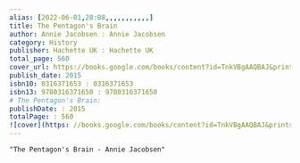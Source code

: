 ```yaml
---
alias: [2022-06-01,20:08,,,,,,,,,,,]
title: The Pentagon's Brain
author: Annie Jacobsen : Annie Jacobsen
category: History
publisher: Hachette UK : Hachette UK
total_page: 560
cover_url: https://books.google.com/books/content?id=TnkVBgAAQBAJ&printsec=frontcover&img=1&zoom=1&edge=curl&source=gbs_api
publish_date: 2015
isbn10: 0316371653 : 0316371653
isbn13: 9780316371650 : 9780316371650
# The Pentagon's Brain: 
publishDate: : 2015
totalPage: : 560
![cover](https: //books.google.com/books/content?id=TnkVBgAAQBAJ&printsec=frontcover&img=1&zoom=1&edge=curl&source=gbs_api)
---
```


```query 2022-06-02 18:06
"The Pentagon's Brain - Annie Jacobsen"
```